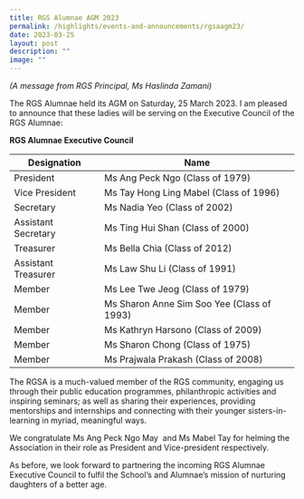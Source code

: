 ```yaml
---
title: RGS Alumnae AGM 2023
permalink: /highlights/events-and-announcements/rgsaagm23/
date: 2023-03-25
layout: post
description: ""
image: ""
---
```

*(A message from RGS Principal, Ms Haslinda Zamani)*

The RGS Alumnae held its AGM on Saturday, 25 March 2023. I am pleased to announce that these ladies will be serving on the Executive Council of the RGS Alumnae:

**RGS Alumnae Executive Council**

| Designation | Name | 
| -------- | -------- | 
| President    | Ms Ang Peck Ngo (Class of 1979) | 
| Vice President    | Ms Tay Hong Ling Mabel (Class of 1996) | 
| Secretary    | Ms Nadia Yeo (Class of 2002) | 
| Assistant Secretary    | Ms Ting Hui Shan (Class of 2000) | 
| Treasurer    | Ms Bella Chia (Class of 2012) | 
| Assistant Treasurer    | Ms Law Shu Li (Class of 1991) |
| Member    | Ms Lee Twe Jeog (Class of 1979) | 
| Member   | Ms Sharon Anne Sim Soo Yee (Class of 1993) | 
| Member   | Ms Kathryn Harsono (Class of 2009) | 
| Member    | Ms Sharon Chong (Class of 1975) | 
| Member   | Ms Prajwala Prakash (Class of 2008) | 

The RGSA is a much-valued member of the RGS community, engaging us through their public education programmes, philanthropic activities and inspiring seminars; as well as sharing their experiences, providing mentorships and internships and connecting with their younger sisters-in-learning in myriad, meaningful ways.

We congratulate Ms Ang Peck Ngo May  and Ms Mabel Tay for helming the Association in their role as President and Vice-president respectively.

As before, we look forward to partnering the incoming RGS Alumnae Executive Council to fulfil the School’s and Alumnae’s mission of nurturing daughters of a better age.
